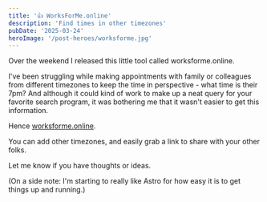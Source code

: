 ```yaml
---
title: '👍 WorksForMe.online'
description: 'Find times in other timezones'
pubDate: '2025-03-24'
heroImage: '/post-heroes/worksforme.jpg'
---
```


Over the weekend I released this little tool called worksforme.online.

I've been struggling while making appointments with family or colleagues from different timezones to keep the time in perspective - what time is their 7pm? And although it could kind of work to make up a neat query for your favorite search program, it was bothering me that it wasn't easier to get this information.

Hence [worksforme.online](https://worksforme.online).

You can add other timezones, and easily grab a link to share with your other folks.

Let me know if you have thoughts or ideas.

(On a side note: I'm starting to really like Astro for how easy it is to get things up and running.)